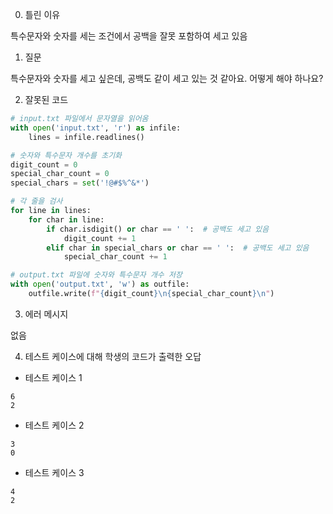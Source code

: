 0. 틀린 이유

특수문자와 숫자를 세는 조건에서 공백을 잘못 포함하여 세고 있음

1. 질문

특수문자와 숫자를 세고 싶은데, 공백도 같이 세고 있는 것 같아요. 어떻게 해야 하나요?

2. 잘못된 코드

```python
# input.txt 파일에서 문자열을 읽어옴
with open('input.txt', 'r') as infile:
    lines = infile.readlines()

# 숫자와 특수문자 개수를 초기화
digit_count = 0
special_char_count = 0
special_chars = set('!@#$%^&*')

# 각 줄을 검사
for line in lines:
    for char in line:
        if char.isdigit() or char == ' ':  # 공백도 세고 있음
            digit_count += 1
        elif char in special_chars or char == ' ':  # 공백도 세고 있음
            special_char_count += 1

# output.txt 파일에 숫자와 특수문자 개수 저장
with open('output.txt', 'w') as outfile:
    outfile.write(f"{digit_count}\n{special_char_count}\n")
```

3. 에러 메시지

없음

4. 테스트 케이스에 대해 학생의 코드가 출력한 오답

- 테스트 케이스 1

```
6
2
```

- 테스트 케이스 2

```
3
0
```

- 테스트 케이스 3

```
4
2
```